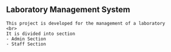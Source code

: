 
## Laboratory Management System

    This project is developed for the management of a laboratory 
    <br>
    It is divided into section
    - Admin Section
    - Staff Section